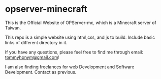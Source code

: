 # opserver-minecraft
This is the Official Website of OPServer-mc, which is a Minecraft server of Taiwan.

This repo is a simple website using html,css, and js to build. Include basic links of different directory in it.

If you have any questions, please feel free to find me through email: tommyhonym@gmail.com!

I am also finding freelances for web Development and Software Development. Contact as previous.
